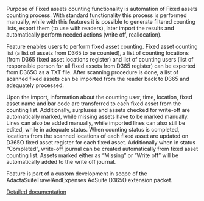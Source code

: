 Purpose of Fixed assets counting functionality is automation of Fixed assets counting process. With standard functionality this process is performed manually, while with this features it is possible to generate filtered counting lists, export them (to use with readers), later import the results and automatically perform needed actions (write off, reallocation).

Feature enables users to perform fixed asset counting. Fixed asset counting list (a list of assets from D365 to be counted), a list of counting locations (from D365 fixed asset locations register) and list of counting users (list of responsible person for all fixed assets from D365 register) can be exported from D365O as a TXT file. After scanning procedure is done, a list of scanned fixed assets can be imported from the reader back to D365 and adequately processed.

Upon the import, information about the counting user, time, location, fixed asset name and bar code are transferred to each fixed asset from the counting list. Additionally, surpluses and assets checked for write-off are automatically marked, while missing assets have to be marked manually. Lines can also be added manually, while imported lines can also still be edited, while in adequate status. When counting status is completed, locations from the scanned locations of each fixed asset are updated on D365O fixed asset register for each fixed asset. Additionally when in status “Completed”, write-off journal can be created automatically from fixed asset counting list. Assets marked either as “Missing” or “Write off” will be automatically added to the write off journal.


Feature is part of a custom development in scope of the AdactaSuiteTravelAndExpenses AdSuite D365O extension packet.

[Detailed documentation](http://axweb/D365O%20INIT%20Documents/D365_AdSuite_Fixed%20asset%20counting.docx?Web=1)